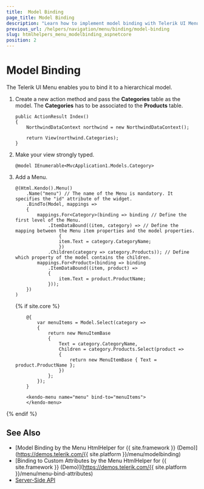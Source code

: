 ```yaml
---
title:  Model Binding
page_title: Model Binding
description: "Learn how to implement model binding with Telerik UI Menu component for {{ site.framework }}."
previous_url: /helpers/navigation/menu/binding/model-binding
slug: htmlhelpers_menu_modelbinding_aspnetcore
position: 2
---
```


# Model Binding

The Telerik UI Menu enables you to bind it to a hierarchical model.

1. Create a new action method and pass the **Categories** table as the model. The **Categories** has to be associated to the **Products** table.

    ```Razor
    public ActionResult Index()
    {
        NorthwindDataContext northwind = new NorthwindDataContext();

        return View(northwind.Categories);
    }
    ```

1. Make your view strongly typed.

    ```Razor
    @model IEnumerable<MvcApplication1.Models.Category>
    ```

1. Add a Menu.

    ```HtmlHelper
    @(Html.Kendo().Menu()
        .Name("menu") // The name of the Menu is mandatory. It specifies the "id" attribute of the widget.
        .BindTo(Model, mappings =>
        {
            mappings.For<Category>(binding => binding // Define the first level of the Menu.
                .ItemDataBound((item, category) => // Define the mapping between the Menu item properties and the model properties.
                    {
                    item.Text = category.CategoryName;
                    })
                .Children(category => category.Products)); // Define which property of the model contains the children.
            mappings.For<Product>(binding => binding
                .ItemDataBound((item, product) =>
                {
                    item.Text = product.ProductName;
                }));
        })
    )
    ```
    {% if site.core %}
    ```TagHelper
        @{
            var menuItems = Model.Select(category =>
            {
                return new MenuItemBase
                {
                    Text = category.CategoryName,
                    Children = category.Products.Select(product =>
                    {
                        return new MenuItemBase { Text = product.ProductName };
                    })
                };
            });
        }

        <kendo-menu name="menu" bind-to="menuItems">
        </kendo-menu>
    ```
{% endif %}


## See Also

* [Model Binding by the Menu HtmlHelper for {{ site.framework }} (Demo)](https://demos.telerik.com/{{ site.platform }}/menu/modelbinding)
* [Binding to Custom Attributes by the Menu HtmlHelper for {{ site.framework }} (Demo)](https://demos.telerik.com/{{ site.platform }}/menu/menu-bind-attributes)
* [Server-Side API](/api/menu)
